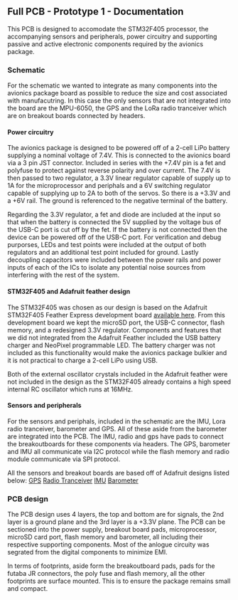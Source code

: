 ## Full PCB - Prototype 1 - Documentation

This PCB is designed to accomodate the STM32F405 processor, the accompanying sensors and peripherals, power circuitry and supporting passive and active electronic components required by the avionics package.

### Schematic
For the schematic we wanted to integrate as many components into the avionics package board as possible to reduce the size and cost associated with manufacutring. In this case the only sensors that are not integrated into the board are the MPU-6050, the GPS and the LoRa radio tranceiver which are on breakout boards connected by headers.

#### Power circuitry
The avionics package is designed to be powered off of a 2-cell LiPo battery supplying a nominal voltage of 7.4V. This is connected to the avionics board via a 3 pin JST connector. Included in series with the +7.4V pin is a fet and polyfuse to protect against reverse polarity and over current. The 7.4V is then passed to two regulator, a 3.3V linear regulator capable of supply up to 1A for the microprocessor and periphals and a 6V switching regulator capable of supplying up to 2A to both of the servos. So there is a +3.3V and a +6V rail. The ground is referenced to the negative terminal of the battery.

Regarding the 3.3V regulator, a fet and diode are included at the input so that when the battery is connected the 5V supplied by the voltage bus of the USB-C port is cut off by the fet. If the battery is not connected then the device can be powered off of the USB-C port. For verification and debug purporses, LEDs and test points were included at the output of both regulators and an additional test point included for ground. Lastly decoupling capacitors were included between the power rails and power inputs of each of the ICs to isolate any potential noise sources from interfering with the rest of the system.

#### STM32F405 and Adafruit feather design
The STM32F405 was chosen as our design is based on the Adafruit STM32F405 Feather Express development board [available here](https://learn.adafruit.com/adafruit-stm32f405-feather-express/downloads). From this development board we kept the microSD port, the USB-C connector, flash memory, and a redesigned 3.3V regulator. Components and features that we did not integrated from the Adafruit Feather included the USB battery charger and NeoPixel programmable LED. The battery charger was not included as this functionality would make the avionics package bulkier and it is not practical to charge a 2-cell LiPo using USB.

Both of the external oscillator crystals included in the Adafruit feather were not included in the design as the STM32F405 already contains a high speed internal RC oscillator which runs at 16MHz.

#### Sensors and peripherals
For the sensors and periphals, included in the schematic are the IMU, Lora radio tranceiver, barometer and GPS. All of these aside from the barometer are integrated into the PCB. The IMU, radio and gps have pads to connect the breakoutboards for these components via headers. The GPS, barometer and IMU all communicate via I2C protocol while the flash memory and radio module communicate via SPI protocol.

All the sensors and breakout boards are based off of Adafruit designs listed below:
[GPS](https://learn.adafruit.com/adafruit-mini-gps-pa1010d-module)
[Radio Tranceiver](https://learn.adafruit.com/adafruit-rfm69hcw-and-rfm96-rfm95-rfm98-lora-packet-padio-breakouts/downloads)
[IMU](https://learn.adafruit.com/mpu6050-6-dof-accelerometer-and-gyro?view=all)
[Barometer](https://learn.adafruit.com/using-mpl3115a2-with-circuitpython)


### PCB design
The PCB design uses 4 layers, the top and bottom are for signals, the 2nd layer is a ground plane and the 3rd layer is a +3.3V plane. The PCB can be sectioned into the power supply, breakout board pads, microprocessor, microSD card port, flash memory and barometer, all including their respective supporting components. Most of the anlogue circuity was segrated from the digital components to minimize EMI.

In terms of footprints, aside form the breakoutboard pads, pads for the futaba JR connectors, the poly fuse and flash memory, all the other footprints are surface mounted. This is to ensure the package remains small and compact.
